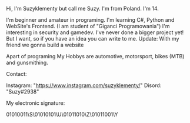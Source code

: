 Hi, I'm Suzyklementy but call me Suzy. 
I'm from Poland.
I'm 14.

I'm beginner and amateur in  programing.
I'm learning C#, Python and WebSite's Frontend. (I am student of "Giganci Programowania")
I'm interesting in security and gamedev.
I've never done a bigger project yet! But I want, so if you have an idea you can write to me.
Update: With my friend we gonna build a website

Apart of programing My Hobbys are automotive, motorsport, bikes (MTB) and gunsmithing.

Contact:

Instagram: "https://www.instagram.com/suzyklementy/"
Disord: "Suzy#2938"

My electronic signature:

01010011\S\01010101\U\01011010\Z\01011001\Y
